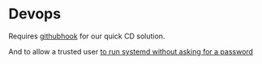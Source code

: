 # Devops

Requires [githubhook](https://github.com/nlf/node-github-hook) for our quick CD solution.

And to allow a trusted user [to run systemd without asking for a password](https://github.com/torch2424/dotFiles/blob/master/.files_templates/createAndCopySystemctlService.sh)
